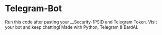 # Telegram-Bot
Run this code after pasting your __Security-1PSID and Telegram Token. Visit your bot and keep chatting! Made with Python, Telegram &amp; BardAI.
